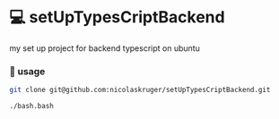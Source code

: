 # :computer:  setUpTypesCriptBackend

 my set up project for backend typescript on ubuntu

### :pushpin: usage
```bash
git clone git@github.com:nicolaskruger/setUpTypesCriptBackend.git
```

```bash
./bash.bash
```
